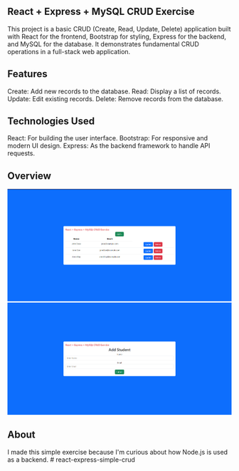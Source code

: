 ## React + Express + MySQL CRUD Exercise

This project is a basic CRUD (Create, Read, Update, Delete) application built with React for the frontend, Bootstrap for styling, Express for the backend, and MySQL for the database. It demonstrates fundamental CRUD operations in a full-stack web application.

## Features

Create: Add new records to the database.
Read: Display a list of records.
Update: Edit existing records.
Delete: Remove records from the database.

## Technologies Used

React: For building the user interface.
Bootstrap: For responsive and modern UI design.
Express: As the backend framework to handle API requests.

## Overview

![image](img.png)
![image](img1.png)

## About

I made this simple exercise because I'm curious about how Node.js is used as a backend.
#   r e a c t - e x p r e s s - s i m p l e - c r u d 
 
 
